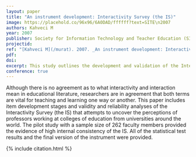```yaml
---
layout: paper
title: "An instrument development: Interactivity Survey (the IS)"
image: https://placehold.co/96x96/6A0DAD/ffffff?text=SITE\n2007
authors: Kahveci M
year: 2007
publisher: Society for Information Technology and Teacher Education (SITE)
projectid:
ref: "[Kahveci M](/murat). 2007. _An instrument development: Interactivity Survey (the IS)_. Paper presented at the Society for Information Technology and Teacher Education (SITE). San Antonio, USA. March 5 - 9, 2007."
pdf:
doi:
excerpt: This study outlines the development and validation of the Interactivity Survey, an instrument designed to measure educators' perceptions of interactivity.
conference: true
---
```


Although there is no agreement as to what interactivity and interaction mean in educational literature,
researchers are in agreement that both terms are vital for teaching and learning one way or another. This
paper includes item development stages and validity and reliability analyses of the Interactivity Survey
(the IS) that attempts to uncover the perceptions of professors working at colleges of education from
universities around the world. The pilot study with a sample size of 262 faculty members provided the
evidence of high internal consistency of the IS. All of the statistical test results and the final version of
the instrument were provided.

{% include citation.html %}